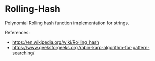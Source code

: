 # Rolling-Hash

Polynomial Rolling hash function implementation for strings.

References: 
- https://en.wikipedia.org/wiki/Rolling_hash
- https://www.geeksforgeeks.org/rabin-karp-algorithm-for-pattern-searching/
